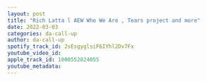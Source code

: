 ```yaml
---
layout: post
title: "Rich Latta l AEW Who We Are , Tears project and more"
date: 2022-03-03
categories: da-call-up
author: da-call-up
spotify_track_id: 2sEsgyglsiF6IYhl2Dv7Fx
youtube_video_id: 
apple_track_id: 1000552824055
youtube_metadata: 
---
```


